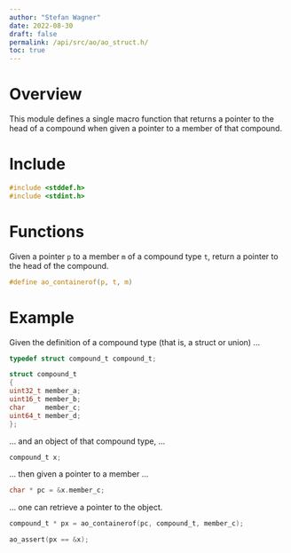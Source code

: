 ```yaml
---
author: "Stefan Wagner"
date: 2022-08-30
draft: false
permalink: /api/src/ao/ao_struct.h/
toc: true
---
```


# Overview

This module defines a single macro function that returns a pointer to the head of a compound when given a pointer to a member of that compound.

# Include

```c
#include <stddef.h>
#include <stdint.h>
```

# Functions

Given a pointer `p` to a member `m` of a compound type `t`, return a pointer to the head of the compound.

```c
#define ao_containerof(p, t, m)
```

# Example

Given the definition of a compound type (that is, a struct or union) ...

```c
typedef struct compound_t compound_t;
```

```c
struct compound_t
{
uint32_t member_a;
uint16_t member_b;
char     member_c;
uint64_t member_d;
};
```

... and an object of that compound type, ...

```c
compound_t x;
```

... then given a pointer to a member ...

```c
char * pc = &x.member_c;
```

... one can retrieve a pointer to the object.

```c
compound_t * px = ao_containerof(pc, compound_t, member_c);
```

```c
ao_assert(px == &x);
```
